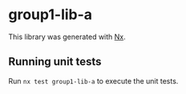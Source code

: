 # group1-lib-a

This library was generated with [Nx](https://nx.dev).

## Running unit tests

Run `nx test group1-lib-a` to execute the unit tests.
